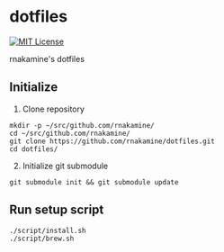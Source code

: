 # dotfiles

[![MIT License](http://img.shields.io/badge/license-MIT-blue.svg?style=flat)](LICENSE)

rnakamine's dotfiles

## Initialize
1. Clone repository
```
mkdir -p ~/src/github.com/rnakamine/
cd ~/src/github.com/rnakamine/
git clone https://github.com/rnakamine/dotfiles.git
cd dotfiles/
```

2. Initialize git submodule
```
git submodule init && git submodule update
```

## Run setup script
```
./script/install.sh
./script/brew.sh
```
